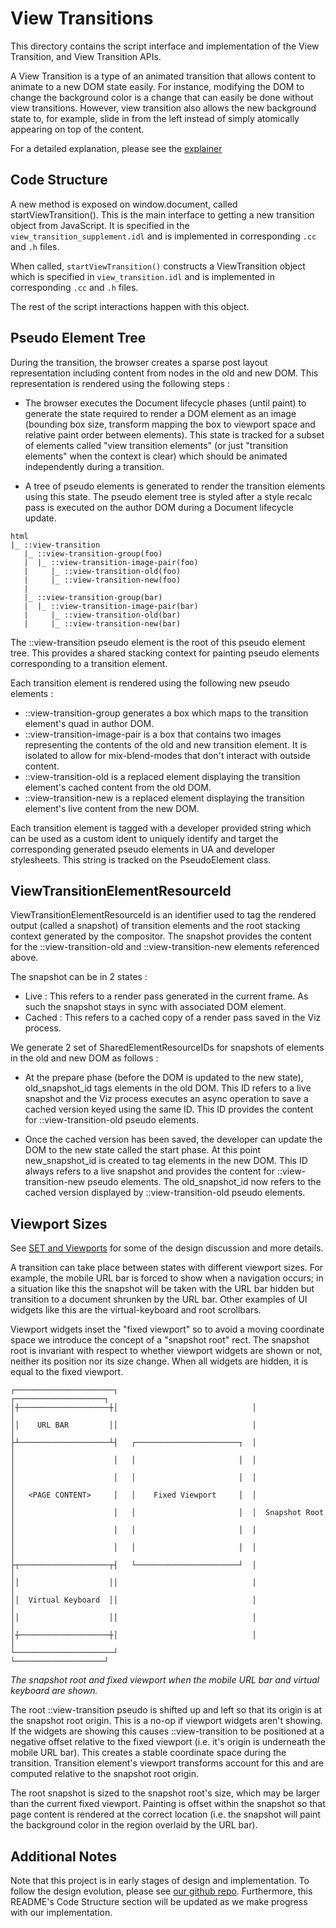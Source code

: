 # View Transitions

This directory contains the script interface and implementation of the View
Transition, and View Transition APIs.

A View Transition is a type of an animated transition that allows content to
animate to a new DOM state easily. For instance, modifying the DOM to change the
background color is a change that can easily be done without view
transitions. However, view transition also allows the new background state
to, for example, slide in from the left instead of simply atomically appearing
on top of the content.

For a detailed explanation, please see the
[explainer](https://github.com/WICG/view-transitions/blob/main/README.md)

## Code Structure

A new method is exposed on window.document, called startViewTransition(). This is
the main interface to getting a new transition object from JavaScript. It is
specified in the `view_transition_supplement.idl` and is implemented in
corresponding `.cc` and `.h` files.

When called, `startViewTransition()` constructs a ViewTransition object which
is specified in `view_transition.idl` and is implemented in corresponding
`.cc` and `.h` files.

The rest of the script interactions happen with this object.

## Pseudo Element Tree

During the transition, the browser creates a sparse post layout representation
including content from nodes in the old and new DOM. This representation is
rendered using the following steps :

- The browser executes the Document lifecycle phases (until paint) to generate
  the state required to render a DOM element as an image (bounding box size,
  transform mapping the box to viewport space and relative paint order between
  elements). This state is tracked for a subset of elements called "view
  transition elements" (or just "transition elements" when the context is clear)
  which should be animated independently during a transition.

- A tree of pseudo elements is generated to render the transition elements using
  this state. The pseudo element tree is styled after a style recalc pass is
  executed on the author DOM during a Document lifecycle update.

``` text
html
|_ ::view-transition
   |_ ::view-transition-group(foo)
   |  |_ ::view-transition-image-pair(foo)
   |     |_ ::view-transition-old(foo)
   |     |_ ::view-transition-new(foo)
   |
   |_ ::view-transition-group(bar)
   |  |_ ::view-transition-image-pair(bar)
   |     |_ ::view-transition-old(bar)
   |     |_ ::view-transition-new(bar)
```

The ::view-transition pseudo element is the root of this pseudo element tree. This
provides a shared stacking context for painting pseudo elements corresponding to
a transition element.

Each transition element is rendered using the following new pseudo elements :

- ::view-transition-group generates a box which maps to the transition element's
quad in author DOM.
- ::view-transition-image-pair is a box that contains two images representing
the contents of the old and new transition element. It is isolated to allow for
mix-blend-modes that don't interact with outside content.
- ::view-transition-old is a replaced element displaying the transition
element's cached content from the old DOM.
- ::view-transition-new is a replaced element displaying the
transition element's live content from the new DOM.

Each transition element is tagged with a developer provided string which can be
used as a custom ident to uniquely identify and target the corresponding
generated pseudo elements in UA and developer stylesheets. This string is
tracked on the PseudoElement class.

## ViewTransitionElementResourceId
ViewTransitionElementResourceId is an identifier used to tag the rendered output (called
a snapshot) of transition elements and the root stacking context generated by the
compositor. The snapshot provides the content for the ::view-transition-old
and ::view-transition-new elements referenced above.

The snapshot can be in 2 states :

* Live : This refers to a render pass generated in the current frame. As such
the snapshot stays in sync with associated DOM element.
* Cached : This refers to a cached copy of a render pass saved in the Viz
process.

We generate 2 set of SharedElementResourceIDs for snapshots of elements in the
old and new DOM as follows :

* At the prepare phase (before the DOM is updated to the new state),
old_snapshot_id tags elements in the old DOM. This ID refers to a live snapshot
and the Viz process executes an async operation to save a cached version keyed
using the same ID. This ID provides the content for ::view-transition-old
pseudo elements.

* Once the cached version has been saved, the developer can update the DOM to
the new state called the start phase. At this point new_snapshot_id is created
to tag elements in the new DOM. This ID always refers to a live snapshot and
provides the content for ::view-transition-new pseudo elements. The
old_snapshot_id now refers to the cached version displayed by
::view-transition-old pseudo elements.

## Viewport Sizes

See [SET and Viewports](https://docs.google.com/document/d/1UAxgN6fWDiUUsSlBOksxn3UEQ7GStjMbW8LT-UPvTdQ/edit?usp=sharing)
for some of the design discussion and more details.

A transition can take place between states with different viewport sizes. For
example, the mobile URL bar is forced to show when a navigation occurs; in a
situation like this the snapshot will be taken with the URL bar hidden but
transition to a document shrunken by the URL bar. Other examples of UI widgets
like this are the virtual-keyboard and root scrollbars.

Viewport widgets inset the "fixed viewport" so to avoid a moving coordinate
space we introduce the concept of a "snapshot root" rect. The snapshot root is
invariant with respect to whether viewport widgets are shown or not, neither
its position nor its size change. When all widgets are hidden, it is equal to
the fixed viewport.

``` text
┌──────────────────────┐                              ┌────────────────────┐
│┼────────────────────┼│                              │                    │
││    URL BAR         ││                              │                    │
├┴────────────────────┴┤   ┌───────────────────────┐  │                    │
│                      │   │                       │  │                    │
│                      │   │                       │  │                    │
│   <PAGE CONTENT>     │   │    Fixed Viewport     │  │                    │
│                      │   │                       │  │  Snapshot Root     │
│                      │   │                       │  │                    │
│                      │   │                       │  │                    │
├┬────────────────────┬┤   └───────────────────────┘  │                    │
││                    ││                              │                    │
││  Virtual Keyboard  ││                              │                    │
││                    ││                              │                    │
│┼────────────────────┼│                              │                    │
└──────────────────────┘                              └────────────────────┘
```
_The snapshot root and fixed viewport when the mobile URL bar and virtual
keyboard are shown._

The root ::view-transition pseudo is shifted up and left so that its origin is
at the snapshot root origin. This is a no-op if viewport widgets aren't showing.
If the widgets are showing this causes ::view-transition to be positioned at a
negative offset relative to the fixed viewport (i.e. it's origin is underneath
the mobile URL bar). This creates a stable coordinate space during the
transition. Transition element's viewport transforms account for this and are
computed relative to the snapshot root origin.

The root snapshot is sized to the snapshot root's size, which may be larger
than the current fixed viewport. Painting is offset within the snapshot so that
page content is rendered at the correct location (i.e. the snapshot will paint
the background color in the region overlaid by the URL bar).


## Additional Notes

Note that this project is in early stages of design and implementation. To
follow the design evolution, please see [our github
repo](https://github.com/WICG/view-transitions/). Furthermore, this
README's Code Structure section will be updated as we make progress with our
implementation.
